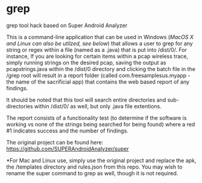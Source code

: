 # grep
grep tool hack based on Super Android Analyzer

This is a command-line application that can be used in Windows (*MacOS X and Linux can also be utilzed, see below*) that allows a user to grep for any string or regex within a file (named as a .java) that is put into /dist/0/.
For instance, If you are looking for certain items within a pcap wireless trace, simply running strings on the desired pcap, saving the output as pcapstrings.java within the /dist/0 directory and clicking the batch file in the /grep root will result in a report folder (called com.freesamplesus.myapp - the name of the sacrificial app) that contains the web based report of any findings. 

It should be noted that this tool will search entire directories and sub-directories within /dist/0/ as well, but only .java file extentions.

The report consists of a functionality test (to determine if the software is working vs none of the strings being searched for being found) where a red #1 indicates success and the number of findings. 

The original project can be found here:
https://github.com/SUPERAndroidAnalyzer/super

*For Mac and Linux use, simply use the original project and replace the apk, the /templates directory and rules.json from this repo. You may wish to rename the super command to grep as well, though it is not required. 
